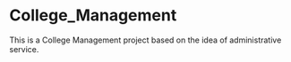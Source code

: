 # College_Management
This is a College Management project based on the idea of administrative service.
